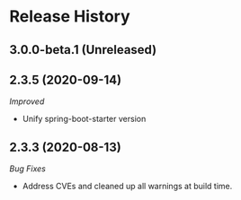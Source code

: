 # Release History

## 3.0.0-beta.1 (Unreleased)


## 2.3.5 (2020-09-14)
_Improved_
- Unify spring-boot-starter version

## 2.3.3 (2020-08-13)

_Bug Fixes_ 
- Address CVEs and cleaned up all warnings at build time. 
